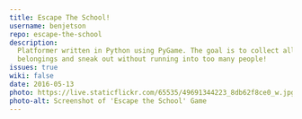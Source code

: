 ```yaml
---
title: Escape The School!
username: benjetson
repo: escape-the-school
description:
  Platformer written in Python using PyGame. The goal is to collect all of your
  belongings and sneak out without running into too many people!
issues: true
wiki: false
date: 2016-05-13
photo: https://live.staticflickr.com/65535/49691344223_8db62f8ce0_w.jpg
photo-alt: Screenshot of 'Escape the School' Game
---
```

